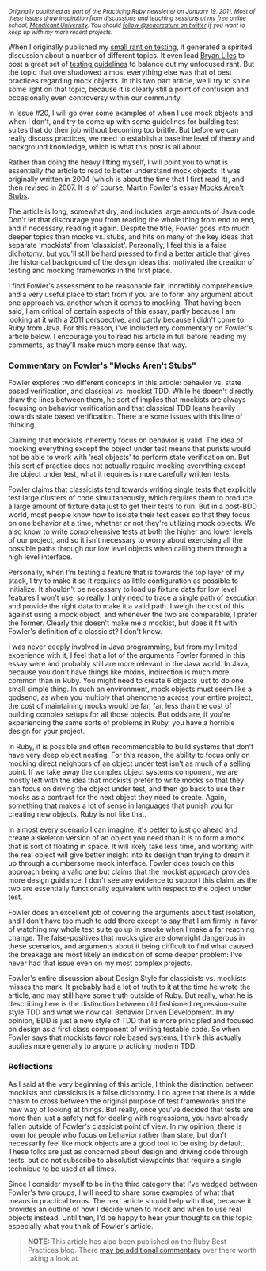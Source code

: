 <small><i>Originally published as part of the Practicing Ruby newsletter on January 19, 2011. Most of these issues draw inspiration from discussions and teaching sessions at my free online school, <a href="http://university.rubymendicant.com">Mendicant University</a>. You should <a href="http://twitter.com/seacreature">follow @seacreature on twitter</a> if you want to keep up with my more recent projects.</i></small>

When I originally published my [small rant on testing](http://blog.rubybestpractices.com/posts/gregory/050-issues-18-testing-dogma.html), it generated a spirited discussion about a number of different topics. It even lead [Bryan Liles](http://twitter.com/bryanl) to post a great set of [testing guidelines](https://gist.github.com/785610) to balance out my unfocused rant. But the topic that overshadowed almost everything else was that of best practices regarding mock objects. In this two part article, we'll try to shine some light on that topic, because it is clearly still a point of confusion and occasionally even controversy within our community.

In Issue #20, I will go over some examples of when I use mock objects and when I don't, and try to come up with some guidelines for building test suites that do their job without becoming too brittle. But before we can really discuss practices, we need to establish a baseline level of theory and background knowledge, which is what this post is all about.

Rather than doing the heavy lifting myself, I will point you to what is essentially *the* article to read to better understand mock objects. It was originally written in 2004 (which is about the time that I first read it), and then revised in 2007. It is of course, Martin Fowler's essay [Mocks Aren't Stubs](http://martinfowler.com/articles/mocksArentStubs.html).

The article is long, somewhat dry, and includes large amounts of Java code. Don't let that discourage you from reading the whole thing from end to end, and if necessary, reading it again. Despite the title, Fowler goes into much deeper topics than mocks vs. stubs, and hits on many of the key ideas that separate 'mockists' from 'classicist'. Personally, I feel this is a false dichotomy, but you'll still be hard pressed to find a better article that gives the historical background of the design ideas that motivated the creation of testing and mocking frameworks in the first place.

I find Fowler's assessment to be reasonable fair, incredibly comprehensive, and a very useful place to start from if you are to form any argument about one approach vs. another when it comes to mocking. That having been said, I am critical of certain aspects of this essay, partly because I am looking at it with a 2011 perspective, and partly because I didn't come to Ruby from Java. For this reason, I've included my commentary on Fowler's article below. I encourage you to read his article in full before reading my comments, as they'll make much more sense that way.

### Commentary on Fowler's "Mocks Aren't Stubs"

Fowler explores two different concepts in this article: behavior vs. state based verification, and classical vs. mockist TDD. While he doesn't directly draw the lines between them, he sort of implies that mockists are always focusing on behavior verification and that classical TDD leans heavily towards state based verification. There are some issues with this line of thinking.

Claiming that mockists inherently focus on behavior is valid. The idea of mocking everything except the object under test means that purists would not be able to work with 'real objects' to perform state verification on. But this sort of practice does not actually require mocking everything except the object under test, what it requires is more carefully written tests.

Fowler claims that classicists tend towards writing single tests that explicitly test large clusters of code simultaneously, which requires them to produce a large amount of fixture data just to get their tests to run. But in a post-BDD world, most people know how to isolate their test cases so that they focus on one behavior at a time, whether or not they're utilizing mock objects. We also know to write comprehensive tests at both the higher and lower levels of our project, and so it isn't necessary to worry about exercising all the possible paths through our low level objects when calling them through a high level interface.

Personally, when I'm testing a feature that is towards the top layer of my stack, I try to make it so it requires as little configuration as possible to initialize. It shouldn't be necessary to load up fixture data for low level features I won't use, so really, I only need to trace a single path of execution and provide the right data to make it a valid path. I weigh the cost of this against using a mock object, and whenever the two are comparable, I prefer the former. Clearly this doesn't make me a mockist, but does it fit with Fowler's definition of a classicist? I don't know.

I was never deeply involved in Java programming, but from my limited experience with it, I feel that a lot of the arguments Fowler formed in this essay were and probably still are more relevant in the Java world. In Java, because you don't have things like mixins, indirection is much more common than in Ruby. You might need to create 6 objects just to do one small simple thing. In such an environment, mock objects must seem like a godsend, as when you multiply that phenomena across your entire project, the cost of maintaining mocks would be far, far, less than the cost of building complex setups for all those objects. But odds are, if you're experiencing the same sorts of problems in Ruby, you have a horrible design for your project.

In Ruby, it is possible and often recommendable to build systems that don't have very deep object nesting. For this reason, the ability to focus only on mocking direct neighbors of an object under test isn't as much of a selling point. If we take away the complex object systems component, we are mostly left with the idea that mockists prefer to write mocks so that they can focus on driving the object under test, and then go back to use their mocks as a contract for the next object they need to create. Again, something that makes a lot of sense in languages that punish you for creating new objects. Ruby is not like that.

In almost every scenario I can imagine, it's better to just go ahead and create a skeleton version of an object you need than it is to form a mock that is sort of floating in space. It will likely take less time, and working with the real object will give better insight into its design than trying to dream it up through a cumbersome mock interface. Fowler does touch on this approach being a valid one but claims that the mockist approach provides more design guidance. I don't see any evidence to support this claim, as the two are essentially functionally equivalent with respect to the object under test.

Fowler does an excellent job of covering the arguments about test isolation, and I don't have too much to add there except to say that I am firmly in favor of watching my whole test suite go up in smoke when I make a far reaching change. The false-positives that mocks give are downright dangerous in these scenarios, and arguments about it being difficult to find what caused the breakage are most likely an indication of some deeper problem: I've never had that issue even on my most complex projects.

Fowler's entire discussion about Design Style for classicists vs. mockists misses the mark. It probably had a lot of truth to it at the time he wrote the article, and may still have some truth outside of Ruby. But really, what he is describing here is the distinction between old fashioned regression-suite style TDD and what we now call Behavior Driven Development. In my opinion, BDD is just a new style of TDD that is more principled and focused on design as a first class component of writing testable code. So when Fowler says that mockists favor role based systems, I think this actually applies more generally to anyone practicing modern TDD.

### Reflections

As I said at the very beginning of this article, I think the distinction between mockists and classicists is a false dichotomy. I do agree that there is a wide chasm to cross between the original purpose of test frameworks and the new way of looking at things. But really, once you've decided that tests are more than just a safety net for dealing with regressions, you have already fallen outside of Fowler's classicist point of view. In my opinion, there is room for people who focus on behavior rather than state, but don't necessarily feel like mock objects are a good tool to be using by default. These folks are just as concerned about design and driving code through tests, but do not subscribe to absolutist viewpoints that require a single technique to be used at all times.

Since I consider myself to be in the third category that I've wedged between Fowler's two groups, I will need to share some examples of what that means in practical terms. The next article should help with that, because it provides an outline of how I decide when to mock and when to use real objects instead. Until then, I'd be happy to hear your thoughts on this topic, especially what you think of Fowler's article.

  
> **NOTE:** This article has also been published on the Ruby Best Practices blog. There [may be additional commentary](http://blog.rubybestpractices.com/posts/gregory/051-issue-19-thoughts-on-mocking.html#disqus_thread) 
over there worth taking a look at.

